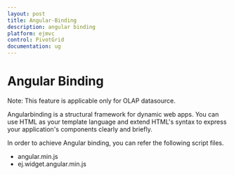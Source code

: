 ```yaml
---
layout: post
title: Angular-Binding
description: angular binding
platform: ejmvc
control: PivotGrid
documentation: ug
---
```


# Angular Binding

Note: This feature is applicable only for OLAP datasource.

Angularbinding is a structural framework for dynamic web apps. You can use HTML as your template language and extend HTML's syntax to express your application's components clearly and briefly.

In order to achieve Angular binding, you can refer the following script files. 

* angular.min.js
* ej.widget.angular.min.js



